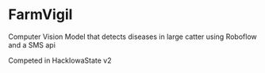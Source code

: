 # FarmVigil
Computer Vision Model that detects diseases in large catter using Roboflow and a SMS api 

Competed in HackIowaState v2
